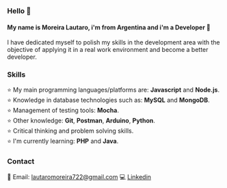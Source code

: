 ### Hello 👋

#### My name is Moreira Lautaro, i'm from Argentina and i'm a Developer 🎯  
I have dedicated myself to polish my skills in the development area with the objective of applying it in a real work environment and become a better developer.

### Skills  
⭐ My main programming languages/platforms are: **Javascript** and **Node.js**.  
⭐ Knowledge in database technologies such as:  **MySQL** and **MongoDB**.  
⭐ Management of testing tools: **Mocha**.  
⭐ Other knowledge: **Git**, **Postman**, **Arduino**, **Python**.  
⭐ Critical thinking and problem solving skills.  
⭐ I'm currently learning: **PHP** and **Java**.  

### Contact
📧 Email: lautaromoreira722@gmail.com
💻 [Linkedin](https://www.linkedin.com/in/moreira-lautaro/ "Moreira Lautaro's profile") 
